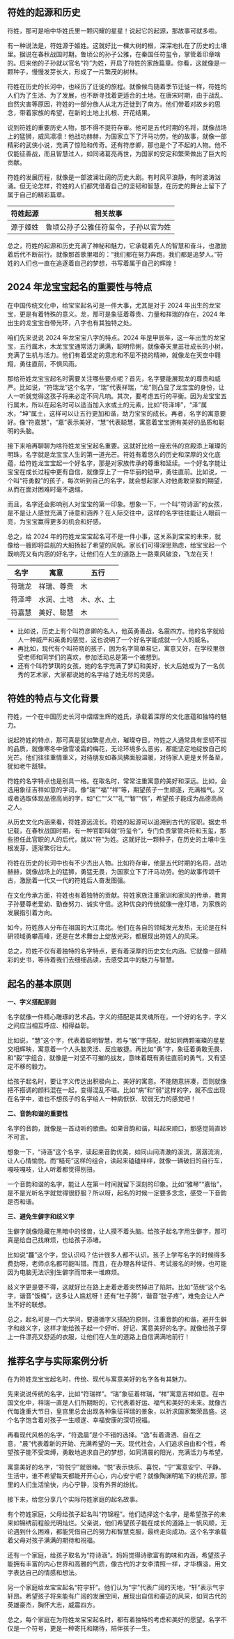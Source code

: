 ## 符姓的起源和历史

符姓，那可是咱中华姓氏里一颗闪耀的星星！说起它的起源，那故事可就多啦。

有一种说法是，符姓源于姬姓。这就好比一棵大树的根，深深地扎在了历史的土壤里。据说在春秋战国时期，鲁顷公的孙子公雅，在秦国任符玺令，掌管着印章啥的。后来他的子孙就以官名“符”为姓，开启了符姓的家族篇章。你看，这就像是一颗种子，慢慢发芽长大，形成了一片繁茂的树林。

符姓在历史的长河中，也经历了迁徙的旅程。就像候鸟随着季节迁徙一样，符姓的人们为了生活、为了发展，也不断寻找着更适合的土地。在唐宋时期，由于战乱、自然灾害等原因，符姓的一部分族人从北方迁徙到了南方。他们带着对故乡的思念，带着家族的希望，在新的土地上扎根、开花结果。

说到符姓的重要历史人物，那不得不提符存审。他可是五代时期的名将，就像战场上的猛狮，威风凛凛！他战功赫赫，为国家立下了汗马功劳。他的故事，就像一部精彩的武侠小说，充满了惊险和传奇。还有符彦卿，那也是个了不起的人物。他不仅能征善战，而且智慧过人，如同诸葛亮再世，为国家的安定和繁荣做出了巨大的贡献。

符姓的发展历程，就像是一部波澜壮阔的历史大剧。有时风平浪静，有时波涛汹涌。但无论怎样，符姓的人们都凭借着自己的坚韧和智慧，在历史的舞台上留下了属于自己的精彩篇章。

|符姓起源|相关故事|
|----|----|
|源于姬姓|鲁顷公孙子公雅任符玺令，子孙以官为姓|

总之，符姓的起源和历史充满了神秘和魅力，它承载着先人的智慧和奋斗，也激励着后代不断前行。就像那首歌里唱的：“我们都在努力奔跑，我们都是追梦人。”符姓的人们也一直在追逐着自己的梦想，书写着属于自己的辉煌！ 
## 2024 年龙宝宝起名的重要性与特点

在中国传统文化中，给宝宝起名可是一件大事，尤其是对于 2024 年出生的龙宝宝，更是有着特殊的意义。龙，那可是象征着尊贵、力量和祥瑞的存在，2024 年出生的龙宝宝自带光环，八字也有其独特之处。

咱们先来说说 2024 年龙宝宝八字的特点。2024 年是甲辰年，这一年出生的龙宝宝，五行属木，木龙宝宝通常活力满满，聪明伶俐，就像春天里茁壮成长的小树，充满了生机与活力。他们有着坚定的意志和不屈不挠的精神，就像龙在天空中翱翔，勇往直前，不惧风雨。

那给符姓龙宝宝起名时需要关注哪些要点呢？首先，名字要能展现龙的尊贵和威严。比如说，“符瑞龙”这个名字，“瑞”代表祥瑞，“龙”则凸显了龙宝宝的身份，让人一听就觉得这孩子将来必定不同凡响。其次，要考虑五行的平衡。因为龙宝宝五行属木，所以在起名时可以适当加入水或土的元素，比如“符泽坤”，“泽”属水，“坤”属土，这样可以让五行更加和谐，助力宝宝的成长。再者，名字的寓意要好。像“符嘉慧”，“嘉”表示美好，“慧”代表聪慧，寓意着宝宝拥有美好的品质和聪明的头脑。

接下来咱再聊聊为啥符姓龙宝宝起名重要。这就好比给一座宏伟的宫殿添上璀璨的明珠，名字就是龙宝宝人生的第一道光芒。符姓有着悠久的历史和深厚的文化底蕴，给符姓龙宝宝起一个好名字，那是对家族传承的尊重和延续。一个好名字能让宝宝在成长过程中更有自信，就像穿上了一件华丽的铠甲，勇往直前。比如说，一个叫“符勇毅”的孩子，每次听到自己的名字，就会想起家人对他勇敢坚毅的期望，从而在面对困难时毫不退缩。

而且，名字还会影响别人对宝宝的第一印象。想象一下，一个叫“符诗涵”的女孩，是不是让人感觉充满了诗意和涵养？在人际交往中，这样的名字往往能让人眼前一亮，为宝宝赢得更多的机会和好感。

总之，给 2024 年的符姓龙宝宝起名可不是一件小事，这关系到宝宝的未来，就像给一艘即将启航的大船扬起了希望的风帆。家长们可得深思熟虑，给宝宝起一个既响亮又有内涵的好名字，让他们在人生的道路上一路乘风破浪，飞龙在天！

|名字|寓意|五行|
|----|----|----|
|符瑞龙|祥瑞、尊贵|木|
|符泽坤|水润、土地|木、水、土|
|符嘉慧|美好、聪慧|木|

- 比如说，历史上有个叫符彦卿的名人，他英勇善战，名震四方。他的名字就给人一种威严和英勇的感觉，这也说明了一个好名字能成就一个人的威名。
- 再比如，现代有个叫符晓的孩子，因为名字简单易记，寓意又好，在学校里很受老师和同学们的喜欢，参加活动总是第一个被想到。
- 还有个叫符梦琪的女孩，她的名字充满了梦幻和美好，长大后她成为了一名优秀的艺术家，大家都说她的名字给了她无尽的灵感。
## 符姓的特点与文化背景

符姓，一个在中国历史长河中熠熠生辉的姓氏，承载着深厚的文化底蕴和独特的魅力。

说起符姓的特点，那可真是犹如繁星点点，璀璨夺目。符姓之人通常具有坚韧不拔的品质，就像寒冬中傲雪凌霜的梅花，无论环境多么恶劣，都能坚定地绽放自己的光芒。他们往往重情重义，对待朋友如春风拂面般温暖，对待家人更是关怀备至，犹如老牛舐犊。

符姓的名字特点也是别具一格。在取名时，常常注重寓意的美好和深远。比如，会选用象征吉祥如意的字词，像“瑞”“福”“祥”等，期望孩子一生顺遂，充满福气。又或者选取体现品德高尚的字，如“仁”“义”“礼”“智”“信”，希望孩子能成为品德高尚之人。

从历史文化内涵来看，符姓源远流长。符姓的起源可以追溯到古代的官职。据史书记载，在春秋战国时期，有一种官职叫做“符玺令”，专门负责掌管兵符和玉玺，那些担任此官职的人的后代，就以“符”为姓。这就好比一颗种子，在历史的土壤中生根发芽，逐渐繁衍壮大。

符姓在历史的长河中也有不少杰出人物。比如符存审，他是五代时期的名将，战功赫赫，就像战场上的猛狮，勇猛无畏，为国家立下了汗马功劳。他的故事传颂千古，激励着一代又一代的符姓后人奋发图强。

在文化传承方面，符姓也有着独特的贡献。符姓家族注重家训和家风的传承，教育子孙要尊老爱幼、勤奋努力、诚实守信。这种优良的传统就像一座灯塔，为家族的发展指引着方向。

如今，符姓族人分布在祖国的大江南北。他们在各自的领域发光发热，无论是在科研领域勇攀高峰，还是在艺术舞台上绽放光彩，都展现出符姓人的风采。

总之，符姓不仅有着独特的名字特点，更有着深厚的历史文化内涵。它就像一部精彩的史书，等待着我们去细细品读，去感受其中的魅力与智慧。
## 起名的基本原则

**一、字义搭配原则**

名字就像一件精心雕琢的艺术品，字义的搭配是其灵魂所在。一个好的名字，字义之间应当相互呼应、相得益彰。

比如说，“慧”这个字，代表着聪明智慧，若与“敏”字搭配，就如同两颗璀璨的星星交相辉映，寓意着一个人头脑灵活、反应敏捷。再比如“勇”字，象征着勇敢无畏，和“毅”字组合，就像是一对坚不可摧的战友，意味着既有勇往直前的勇气，又有坚定不移的毅力。

给孩子起名时，要让字义传达出积极向上、美好的寓意。不能随意拼凑，否则就像把不搭调的颜料混在一起，变得混乱不堪。比如“病”和“弱”这样的字，就不应出现在名字中，谁也不想孩子的名字给人一种病恹恹、软弱无力的感觉吧！

**二、音韵和谐的重要性**

名字的音韵，就像是一首动听的歌曲。如果音韵和谐，叫起来顺口，那感觉简直妙不可言。

想象一下，“诗涵”这个名字，读起来音韵优美，如同山间清澈的溪流，潺潺流淌，让人心情愉悦。而“糙苟”这样的组合，读起来磕磕绊绊，就像一辆破旧的自行车，嘎吱嘎吱，让人听着都觉得别扭。

一个音韵和谐的名字，能让人在第一时间就留下深刻的印象。比如“雅琴”“嘉怡”，是不是光听名字就觉得很舒服？所以呀，起名的时候一定要多念念，感受一下音韵是否和谐。

**三、避免生僻字和歧义字**

生僻字就像隐藏在黑暗中的怪兽，让人摸不着头脑。给孩子起名字用生僻字，那可真是给自己找麻烦，也给孩子添堵。

比如说“龘”这个字，您认识吗？估计很多人都不认识。孩子上学写名字的时候得多费劲呀，老师点名都可能叫错。而且，在办理各种证件、考试报名的时候，也可能因为电脑无法识别生僻字而带来一堆麻烦。

歧义字更是要不得，这就好比在路上走着走着突然掉进了陷阱。比如“范统”这个名字，谐音“饭桶”，这多让人尴尬呀！还有“杜子腾”，谐音“肚子疼”，难免会让人产生不好的联想。

总之，起名可是一门大学问，要遵循字义搭配的原则，注重音韵的和谐，避开生僻字和歧义字，这样才能给孩子起一个好听、好记、寓意美好的名字。就像给孩子穿上一件漂亮又舒适的衣服，让他们在人生的道路上自信满满地前行！
## 推荐名字与实际案例分析

在为符姓龙宝宝起名时，传统、现代与寓意美好的名字各有其魅力。

先来说说传统的名字，比如“符瑞祥”。“瑞”象征着祥瑞，“祥”寓意吉祥如意。在中国文化中，祥瑞一直是人们所期盼的，它代表着好运、福气和美好的未来。就像古代每逢重大节日，皇宫里总会出现各种象征祥瑞的景象，以祈求国家繁荣昌盛。这个名字饱含着对孩子一生顺遂、幸福安康的深切祝福。

再看现代风格的名字，“符逸晨”是个不错的选择。“逸”有着潇洒、自在之意，“晨”代表着新的开始、充满希望的一天。现代社会，人们追求自由和个性，希望孩子能不受束缚，勇敢地追求自己的梦想，如同清晨的阳光，充满活力与希望。

寓意美好的名字，“符悦宁”就很棒。“悦”表示快乐、喜悦，“宁”寓意安宁、平静。生活中，谁不希望每天都能开开心心，内心安宁呢？就像陶渊明笔下的桃花源，那里的人们生活愉快，内心宁静，没有外界的纷扰。

接下来，给您分享几个实际符姓家庭的起名故事。

有个符姓家庭，父母给孩子起名叫“符锦程”。他们选择这个名字，是希望孩子的未来如锦绣前程般光明灿烂。父亲说，他们希望孩子能在成长的道路上一帆风顺，无论遇到什么困难，都能凭借自己的努力和智慧克服，最终走向成功。这个名字承载着父母对孩子满满的期待和祝福。

还有一个家庭，给孩子取名为“符诗涵”。妈妈觉得诗歌富有韵味和内涵，希望孩子能拥有丰富的内心世界和高雅的气质，像古代的才女李清照一样，才华横溢，用文字表达自己的情感和想法。

另一个家庭给龙宝宝起名“符宇轩”。他们认为“宇”代表广阔的天地，“轩”表示气宇轩昂。希望孩子将来能有广阔的发展空间，展现出自信和豪迈的风采，如同古代的英雄豪杰，胸怀大志，威震四方。

总之，每个家庭在为符姓龙宝宝起名时，都有着独特的考虑和美好的愿望。名字不仅是一个符号，更是一种寄托和期待，陪伴孩子一生。 